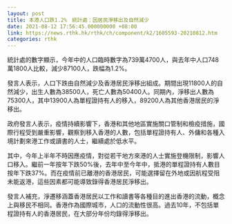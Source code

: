```yaml
---
layout: post
title: 本港人口跌1.2%　統計處：因居民淨移出及自然減少
date: 2021-08-12 17:56:45.000000000 +08:00
link: https://news.rthk.hk/rthk/ch/component/k2/1605593-20210812.htm
categories: rthk
---
```


統計處的數字顯示，今年中的人口臨時數字為739萬4700人，與去年中人口748萬1800人比較，減少87100人，跌幅為1.2%。

發言人表示，人口下跌由自然減少及香港居民淨移出組成。期間出現11800人的自然減少，出生人數為38500人，死亡人數為50400人。同期內，淨移出人數為75300人，其中13900人為單程證持有人的移入，89200人為其他香港居民的淨移出。

政府發言人表示，疫情持續影響下，香港和其他地區實施關口管制和檢疫措施，國際行程受到嚴重影響，觀察到移入香港的人數，包括單程證持有人、外傭和各種入境計劃來港工作或讀書的人士，繼續處於低水平。

其中，今年上半年不時因應疫情，對從若干地方來港的人士實施登機限制，影響人口移入。繼前一年按年下跌50%後，去年中至今年中，抵港的單程證持有人數目按年下跌37%。而在疫情前已離港的香港居民，可能選擇留在外地或因航程受阻未能返港，這些因素都可能導致錄得香港居民淨移出。

發言人補充，淨遷移涵蓋香港居民以工作和讀書等各種目的進出香港的流動，概念上與移民不相同。香港作為國際城市，人口的流動性很高。過去10年，不包括單程證持有人的香港居民，在大部分年份均錄得淨移出。

